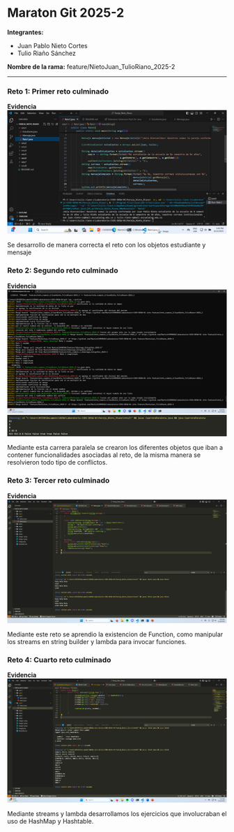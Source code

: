 # Maraton Git 2025-2

**Integrantes:**

- Juan Pablo Nieto Cortes
- Tulio Riaño Sánchez

**Nombre de la rama:** feature/NietoJuan_TulioRiano_2025-2

---

### Reto 1: Primer reto culminado

**Evidencia**
![alt text](image.png)

Se desarrollo de manera correcta el reto con los objetos estudiante y mensaje

### Reto 2: Segundo reto culminado

**Evidencia**
![alt text](image-1.png)
![alt text](image-2.png)

Mediante esta carrera paralela se crearon los diferentes objetos que iban a contener funcionalidades asociadas al reto, de la misma manera se resolvieron todo tipo de conflictos.

### Reto 3: Tercer reto culminado

**Evidencia**
![alt text](image-3.png)

Mediante este reto se aprendio la existencion de Function, como manipular los streams en string builder y lambda para invocar funciones.

### Reto 4: Cuarto reto culminado

**Evidencia**
![alt text](image-4.png)

Mediante streams y lambda desarrollamos los ejercicios que involucraban el uso de HashMap y Hashtable.
